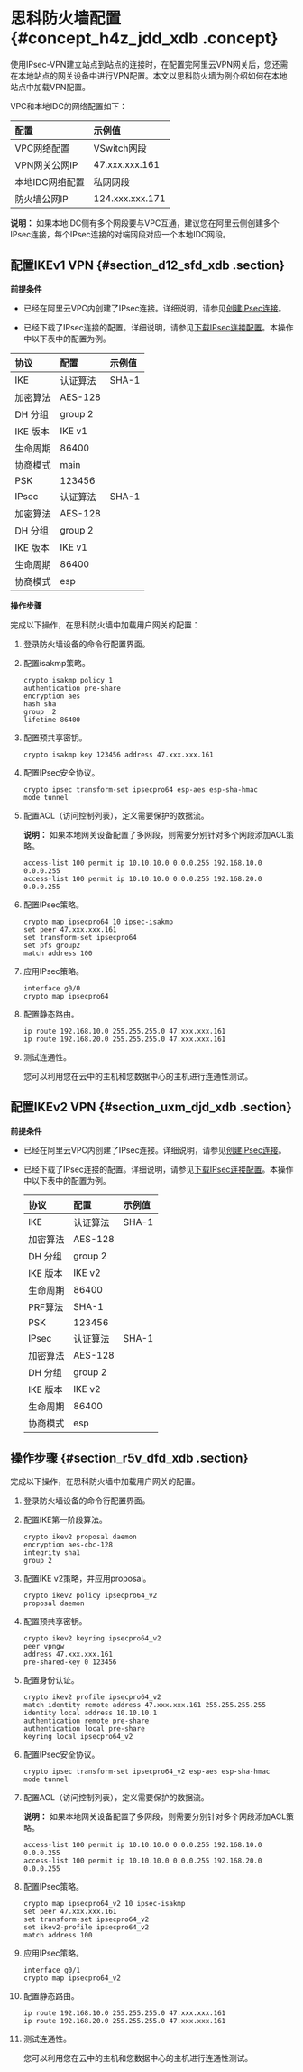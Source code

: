 # 思科防火墙配置 {#concept_h4z_jdd_xdb .concept}

使用IPsec-VPN建立站点到站点的连接时，在配置完阿里云VPN网关后，您还需在本地站点的网关设备中进行VPN配置。本文以思科防火墙为例介绍如何在本地站点中加载VPN配置。

VPC和本地IDC的网络配置如下：

|配置|示例值|
|:-|:--|
|VPC网络配置|VSwitch网段|192.168.10.0/24、192.168.11.0/24|
|VPN网关公网IP|47.xxx.xxx.161|
|本地IDC网络配置|私网网段|10.10.10.0/24|
|防火墙公网IP|124.xxx.xxx.171|

**说明：** 如果本地IDC侧有多个网段要与VPC互通，建议您在阿里云侧创建多个IPsec连接，每个IPsec连接的对端网段对应一个本地IDC网段。

## 配置IKEv1 VPN {#section_d12_sfd_xdb .section}

**前提条件** 

-   已经在阿里云VPC内创建了IPsec连接。详细说明，请参见[创建IPsec连接](intl.zh-CN/用户指南/配置IPsec-VPN/管理IPsec连接/创建IPsec连接.md#)。

-   已经下载了IPsec连接的配置。详细说明，请参见[下载IPsec连接配置](intl.zh-CN/用户指南/配置IPsec-VPN/管理IPsec连接/下载IPsec连接配置.md#)。本操作中以下表中的配置为例。

|协议|配置|示例值|
|:-|:-|:--|
|IKE|认证算法|SHA-1|
|加密算法|AES-128|
|DH 分组|group 2|
|IKE 版本|IKE v1|
|生命周期|86400|
|协商模式|main|
|PSK|123456|
|IPsec|认证算法|SHA-1|
|加密算法|AES-128|
|DH 分组|group 2|
|IKE 版本|IKE v1|
|生命周期|86400|
|协商模式|esp|


 **操作步骤** 

完成以下操作，在思科防火墙中加载用户网关的配置：

1.  登录防火墙设备的命令行配置界面。
2.  配置isakmp策略。

    ```
    crypto isakmp policy 1 
    authentication pre-share 
    encryption aes
    hash sha 
    group  2
    lifetime 86400
    ```

3.  配置预共享密钥。

    ```
    crypto isakmp key 123456 address 47.xxx.xxx.161
    ```

4.  配置IPsec安全协议。

    ```
    crypto ipsec transform-set ipsecpro64 esp-aes esp-sha-hmac 
    mode tunnel
    ```

5.  配置ACL（访问控制列表），定义需要保护的数据流。

    **说明：** 如果本地网关设备配置了多网段，则需要分别针对多个网段添加ACL策略。

    ```
    access-list 100 permit ip 10.10.10.0 0.0.0.255 192.168.10.0 0.0.0.255
    access-list 100 permit ip 10.10.10.0 0.0.0.255 192.168.20.0 0.0.0.255
    ```

6.  配置IPsec策略。

    ```
    crypto map ipsecpro64 10 ipsec-isakmp
    set peer 47.xxx.xxx.161
    set transform-set ipsecpro64
    set pfs group2
    match address 100
    ```

7.  应用IPsec策略。

    ```
    interface g0/0
    crypto map ipsecpro64
    ```

8.  配置静态路由。

    ```
    ip route 192.168.10.0 255.255.255.0 47.xxx.xxx.161
    ip route 192.168.20.0 255.255.255.0 47.xxx.xxx.161
    ```

9.  测试连通性。

    您可以利用您在云中的主机和您数据中心的主机进行连通性测试。


## 配置IKEv2 VPN {#section_uxm_djd_xdb .section}

**前提条件** 

-   已经在阿里云VPC内创建了IPsec连接。详细说明，请参见[创建IPsec连接](intl.zh-CN/用户指南/配置IPsec-VPN/管理IPsec连接/创建IPsec连接.md#)。

-   已经下载了IPsec连接的配置。详细说明，请参见[下载IPsec连接配置](intl.zh-CN/用户指南/配置IPsec-VPN/管理IPsec连接/下载IPsec连接配置.md#)。本操作中以下表中的配置为例。

    |协议|配置|示例值|
    |:-|:-|:--|
    |IKE|认证算法|SHA-1|
    |加密算法|AES-128|
    |DH 分组|group 2|
    |IKE 版本|IKE v2|
    |生命周期|86400|
    |PRF算法|SHA-1|
    |PSK|123456|
    |IPsec|认证算法|SHA-1|
    |加密算法|AES-128|
    |DH 分组|group 2|
    |IKE 版本|IKE v2|
    |生命周期|86400|
    |协商模式|esp|


## 操作步骤 {#section_r5v_dfd_xdb .section}

完成以下操作，在思科防火墙中加载用户网关的配置。

1.  登录防火墙设备的命令行配置界面。
2.  配置IKE第一阶段算法。

    ```
    crypto ikev2 proposal daemon 
    encryption aes-cbc-128
    integrity sha1
    group 2
    ```

3.  配置IKE v2策略，并应用proposal。

    ```
    crypto ikev2 policy ipsecpro64_v2
    proposal daemon
    ```

4.  配置预共享密钥。

    ```
    crypto ikev2 keyring ipsecpro64_v2 
    peer vpngw 
    address 47.xxx.xxx.161
    pre-shared-key 0 123456
    ```

5.  配置身份认证。

    ```
    crypto ikev2 profile ipsecpro64_v2
    match identity remote address 47.xxx.xxx.161 255.255.255.255
    identity local address 10.10.10.1 
    authentication remote pre-share     
    authentication local pre-share 
    keyring local ipsecpro64_v2
    ```

6.  配置IPsec安全协议。

    ```
    crypto ipsec transform-set ipsecpro64_v2 esp-aes esp-sha-hmac
    mode tunnel
    ```

7.  配置ACL（访问控制列表），定义需要保护的数据流。

    **说明：** 如果本地网关设备配置了多网段，则需要分别针对多个网段添加ACL策略。

    ```
    access-list 100 permit ip 10.10.10.0 0.0.0.255 192.168.10.0 0.0.0.255
    access-list 100 permit ip 10.10.10.0 0.0.0.255 192.168.20.0 0.0.0.255
    ```

8.  配置IPsec策略。

    ```
    crypto map ipsecpro64_v2 10 ipsec-isakmp
    set peer 47.xxx.xxx.161
    set transform-set ipsecpro64_v2 
    set ikev2-profile ipsecpro64_v2
    match address 100
    ```

9.  应用IPsec策略。

    ```
    interface g0/1
    crypto map ipsecpro64_v2
    ```

10. 配置静态路由。

    ```
    ip route 192.168.10.0 255.255.255.0 47.xxx.xxx.161
    ip route 192.168.20.0 255.255.255.0 47.xxx.xxx.161
    ```

11. 测试连通性。

    您可以利用您在云中的主机和您数据中心的主机进行连通性测试。


